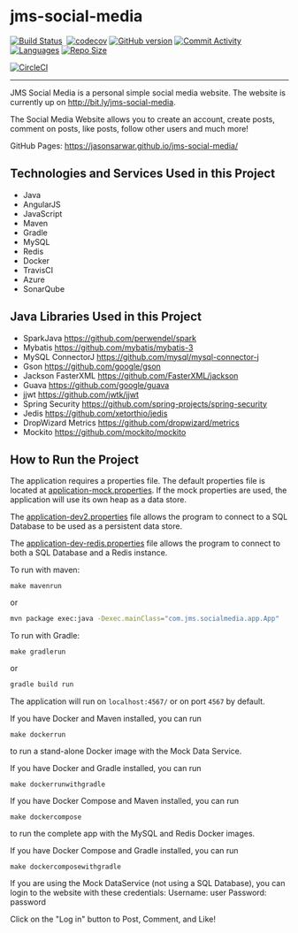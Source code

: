 # jms-social-media

[![Build Status](https://travis-ci.org/JasonSarwar/jms-social-media.svg?branch=master)](https://travis-ci.org/JasonSarwar/jms-social-media)
[![<Sonarcloud Quality Gate>](https://sonarcloud.io/api/project_badges/measure?project=JasonSarwar_jms-social-media&metric=alert_status)](https://sonarcloud.io/dashboard?id=JasonSarwar_jms-social-media)
[![codecov](https://codecov.io/gh/JasonSarwar/jms-social-media/branch/master/graph/badge.svg)](https://codecov.io/gh/JasonSarwar/jms-social-media)
[![GitHub version](https://badge.fury.io/gh/JasonSarwar%2Fjms-social-media.svg)](https://badge.fury.io/gh/JasonSarwar%2Fjms-social-media)
[![Commit Activity](https://img.shields.io/github/commit-activity/m/jasonsarwar/jms-social-media.svg)](https://github.com/JasonSarwar/jms-social-media/graphs/commit-activity)
[![Languages](https://img.shields.io/github/languages/count/jasonsarwar/jms-social-media.svg?color=orange)](https://github.com/JasonSarwar/jms-social-media)
[![Repo Size](https://img.shields.io/github/repo-size/jasonsarwar/jms-social-media.svg?color=yellow)](https://github.com/JasonSarwar/jms-social-media)

[![CircleCI](https://circleci.com/gh/JasonSarwar/jms-social-media/tree/master.svg?style=svg)](https://circleci.com/gh/JasonSarwar/jms-social-media/tree/master)

-----
JMS Social Media is a personal simple social media website. The website is currently up on http://bit.ly/jms-social-media.

The Social Media Website allows you to create an account, create posts, comment on posts, like posts, follow other users and much more!

GitHub Pages: https://jasonsarwar.github.io/jms-social-media/

## Technologies and Services Used in this Project
- Java
- AngularJS
- JavaScript
- Maven
- Gradle
- MySQL
- Redis
- Docker
- TravisCI
- Azure
- SonarQube

## Java Libraries Used in this Project
- SparkJava https://github.com/perwendel/spark
- Mybatis https://github.com/mybatis/mybatis-3
- MySQL ConnectorJ https://github.com/mysql/mysql-connector-j
- Gson https://github.com/google/gson
- Jackson FasterXML https://github.com/FasterXML/jackson
- Guava https://github.com/google/guava
- jjwt https://github.com/jwtk/jjwt
- Spring Security https://github.com/spring-projects/spring-security
- Jedis https://github.com/xetorthio/jedis
- DropWizard Metrics https://github.com/dropwizard/metrics
- Mockito https://github.com/mockito/mockito

## How to Run the Project

The application requires a properties file. The default properties file is located at [application-mock.properties](api/src/main/resources/application-mock.properties).
If the mock properties are used, the application will use its own heap as a data store.

The [application-dev2.properties](api/src/main/resources/application-dev2.properties) file allows the program to connect to a SQL Database to be used as a persistent data store.

The [application-dev-redis.properties](api/src/main/resources/application-dev-redis.properties) file allows the program to connect to both a SQL Database and a Redis instance.

To run with maven:
```make
make mavenrun
```
or
```bash
mvn package exec:java -Dexec.mainClass="com.jms.socialmedia.app.App"
```

To run with Gradle:
```make
make gradlerun
```
or
```bash
gradle build run
```
The application will run on `localhost:4567/` or on port `4567` by default.

If you have Docker and Maven installed, you can run
```make
make dockerrun
```
to run a stand-alone Docker image with the Mock Data Service.

If you have Docker and Gradle installed, you can run
```make
make dockerrunwithgradle
```

If you have Docker Compose and Maven installed, you can run
```make
make dockercompose
```
to run the complete app with the MySQL and Redis Docker images.

If you have Docker Compose and Gradle installed, you can run
```make
make dockercomposewithgradle
```

If you are using the Mock DataService (not using a SQL Database), you can login to the website with these credentials:
Username: user
Password: password

Click on the "Log in" button to Post, Comment, and Like!
